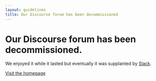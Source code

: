 ```yaml
---
layout: guidelines
title: Our Discourse forum has been decommissioned
---
```


# Our Discourse forum has been decommissioned.

We enjoyed it while it lasted but eventually it was supplanted by [Slack](https://emberlondon.slack.com).

[Visit the homepage](/)
